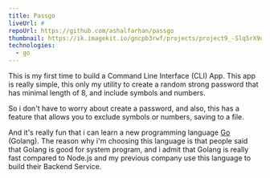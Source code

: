 ```yaml
---
title: Passgo
liveUrl: #
repoUrl: https://github.com/ashalfarhan/passgo
thumbnail: https://ik.imagekit.io/gncpb3rwf/projects/project9_-Slq5rX9o.jpg
technologies:
  - go
---
```


This is my first time to build a Command Line Interface (CLI) App. This app is really simple, this only my utility to create a random strong password that has minimal length of 8, and include symbols and numbers.

So i don't have to worry about create a password, and also, this has a feature that allows you to exclude symbols or numbers, saving to a file.

And it's really fun that i can learn a new programming language [Go](https://go.dev) (Golang). The reason why i'm choosing this language is that people said that Golang is good for system program, and i admit that Golang is really fast compared to Node.js and my previous company use this language to build their Backend Service.
